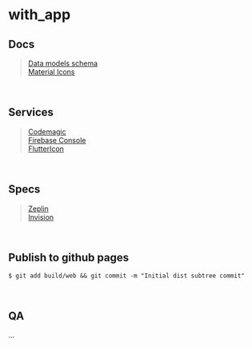 # with_app

## Docs

> [Data models schema](https://docs.google.com/drawings/d/1ajfmi8cEDffEGTRlMbKvoyijV7SPEjhBuKF0jYHLx5k/edit)  
> [Material Icons](https://material.io/resources/icons/?search=phone&style=baseline)

<br>

## Services

> [Codemagic](https://codemagic.io/app/5f4515cd55449d000fe1b102)  
> [Firebase Console](https://console.firebase.google.com/u/0/project/with-flutter-app-ae099/firestore/data~2F)  
> [FlutterIcon](https://www.fluttericon.com/)

<br>

## Specs

> [Zeplin](https://app.zeplin.io/project/5f1ef2336d077042adcdbdd5)  
> [Invision](https://projects.invisionapp.com/share/84XUFY6SRXW#/screens)

<br>

## Publish to github pages

```
$ git add build/web && git commit -m "Initial dist subtree commit"
```

<br>

## QA

...
